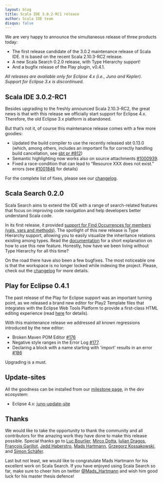 ```yaml
---
layout: blog
title: Scala IDE 3.0.2-RC1 release
author: Scala IDE team
disqus: false
---
```


We are very happy to announce the simultaneous release of three products today:

* The first release candidate of the 3.0.2 maintenance release of Scala IDE. It is based on the recent Scala 2.10.3-RC2 release.
* A new Scala Search 0.2.0 release, with Type Hierarchy support!
* And a bugfix release of the Play plugin, v0.4.1.

*All releases are available only for Eclipse 4.x (i.e., Juno and Kepler). Support for Eclipse 3.x is discontinued.*

## Scala IDE 3.0.2-RC1

Besides upgrading to the freshly announced Scala 2.10.3-RC2, the great news is that with this release we officially start support for Eclipse 4.x. Therefore, the old Eclipse 3.x platform is abandoned.

But that’s not it, of course this maintenance release comes with a few more goodies:

* Updated the build compiler to use the recently released sbt 0.13.0 (which, among others,
includes an important fix for correctly handling build cancellation, see [sbt pr #812](https://github.com/sbt/sbt/pull/821))
* Semantic highlighting now works also on source attachments [#1000939](https://www.assembla.com/spaces/scala-ide/tickets/1000939).
* Fixed a race-condition that can lead to “Resource XXX does not exist.” errors (see [#1001846](https://www.assembla.com/spaces/scala-ide/tickets/1001846) for details)

For the complete list of fixes, please see our [changelog][changelog].

## Scala Search 0.2.0

Scala Search aims to extend the IDE with a range of search-related features that focus on
improving code navigation and help developers better understand Scala code.

In its first release, it provided [support for Find Occurrences for members (vals, vars and methods)](http://scala-ide.org/blog/release-notes-3.0.1-RC01.html#scala_search).
The spotlight of this new release is Type Hierarchy support, allowing you to easily visualize the inheritance relations existing among types. Read the [documentation](http://scala-ide.org/docs/current-user-doc/features/navigating/type-hierarchy.html) for a short explanation on how to use this new feature. Honestly, how have we been living without Type Hierarchy for all this time?

On the road there have also been a few bugfixes. The most noticeable one is that the workspace is no longer locked while indexing the project. Please, check out the [changelog][scala-search-changelog] for more details.

## Play for Eclipse 0.4.1

The past release of the Play for Eclipse support was an important turning point, as we released
a brand new editor for Play2 Template files that integrates with the Eclipse Web Tools Platform
to provide a first-class HTML editing experience (read [here](http://scala-ide.org/blog/play-0.4.0-announcement.html)
for details).

With this maintenance release we addressed all known regressions introduced by the new editor:

* Broken Maven POM Editor [#176](https://github.com/scala-ide/scala-ide-play2/issues/176)
* Negative style ranges in the Error Log [#177](https://github.com/scala-ide/scala-ide-play2/issues/177).
* Declaring a block with a name starting with 'import' results in an error [#186](https://github.com/scala-ide/scala-ide-play2/issues/186)

Upgrading is a must.

## Update-sites

All the goodness can be installed from our [milestone page](/download/milestone.html), in the *dev* ecosystem:

* Eclipse 4.x: [juno-update-site](http://download.scala-ide.org/sdk/e38/scala210/dev/site/)

## Thanks

We would like to take the opportunity to thank the community and all contributors for the
amazing work they have done to make this release possible. Special thanks go to
[Luc Bourlier](https://github.com/skyluc), [Mirco Dotta](https://github.com/dotta),
[Iulian Dragos](https://github.com/dragos), [François Garillot](https://github.com/huitseeker),
[Jedd Haberstro](https://github.com/jhaberstro), [Mads Hartmann](https://github.com/mads379),
[Grzegorz Kossakowski](https://github.com/gkossakowski), and [Simon Schäfer](https://github.com/sschaef).

Last but not least, we would like to congratulate Mads Hartmann for his excellent work on Scala Search.
If you have enjoyed using Scala Search so far, make sure to cheer him on twitter [@Mads_Hartmann](https://twitter.com/Mads_Hartmann)
and wish him good luck for his master thesis defence!

[changelog]: http://scala-ide.org/docs/changelog.html#3_0_2
[scala-search-changelog]: https://github.com/scala-ide/scala-search/wiki/Changelog